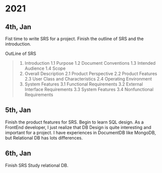 # 2021
## 4th, Jan
Fist time to write SRS for a project. Finish the outline of SRS and the introduction. 

OutLine of SRS

>1. Introduction
>1.1 Purpose
>1.2 Document Conventions
>1.3 Intended Audience
>1.4 Scope
>2. Overall Description
>2.1 Product Perspective
>2.2 Product Features
>2.3 User Class and Characteristics
>2.4 Operating Environment
>3. System Features
>3.1 Functional Requirements
>3.2 External Interface Requirements
>3.3 System Features
>3.4 Nonfunctional Requirements

## 5th, Jan
Finish the product features for SRS. Begin to learn SQL design.
As a FrontEnd developer, I just realize that DB Design is quite interesting and important for a project.
I have experiences in DocumentDB like MongoDB, but Relational DB has lots differences.

## 6th, Jan
Finish SRS
Study relational DB.
